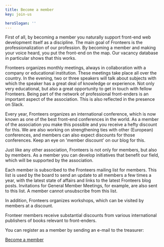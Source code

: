```yaml
---
title: Become a member
key: join-us

heroSlogan: ''
---
```


First of all, by becoming a member you naturally support front-end web development itself as a discipline. The main goal of Fronteers is the professionalization of our profession. By becoming a member and making your voice heard, you put the front-end on the map. Our vacancy database in particular shows that this works.

Fronteers organizes monthly meetings, always in collaboration with a company or educational institution. These meetings take place all over the country. In the evening, two or three speakers will talk about subjects with which the speaker has a great deal of knowledge or experience. Not only very educational, but also a great opportunity to get in touch with fellow Fronteers. Being part of the network of professional front-enders is an important aspect of the association. This is also reflected in the presence on Slack.

Every year, Fronteers organizes an international conference, which is now known as one of the best front-end conferences in the world. As a member of the association you make this possible and you receive a hefty discount for this. We are also working on strengthening ties with other (European) conferences, and members can also expect discounts for those conferences. Keep an eye on 'member discount' on our blog for this.

Just like any other association, Fronteers is not only for members, but also by members. As a member you can develop initiatives that benefit our field, which will be supported by the association.

Each member is subscribed to the Fronteers mailing list for members. This list is used by the board to send an update to all members a few times a year, with the latest state of affairs and links to the latest Fronteers blog posts. Invitations for General Member Meetings, for example, are also sent to this list. A member cannot unsubscribe from this list.

In addition, Fronteers organizes workshops, which can be visited by members at a discount.

Fronteer members receive substantial discounts from various international publishers of books relevant to front-enders.

You can register as a member by sending an e-mail to the treasurer:

<a href="mailto:penningmeester@fronteers.nl?subject=Ik%20wil%20lid%20worden%20van%20Fronteers&body=Naam%3A%0AAdres%3A%0AE-mailadres%3A%0ATelefoonnummer%3A%0A%0ABen%20je%20student%3F%20%0AZou%20je%20ons%20willen%20helpen%20door%20middel%20van%20vrijwilligersinzet%3F%0A%0AHoe%20heb%20je%20over%20Fronteers%20gehoord%3F%3A%0A%0AWat%20zijn%20je%20verwachtingen%20van%20Fronteers%3F%3A%0A%0AHeb%20je%20nog%20andere%20opmerkingen%3F%3A%0A%0AWil%20je%20je%20abonneren%20op%20onze%20nieuwsbrief%3F%20ja%2Fnee%0A%0AWil%20je%20zichtbaar%20op%20de%20ledenlijst%20komen%3F%20ja%2Fnee%0A%0AWelke%20taal%3A%20Nederlands%2FEngels%20" class="button button-greater-than">Become a member</a>

